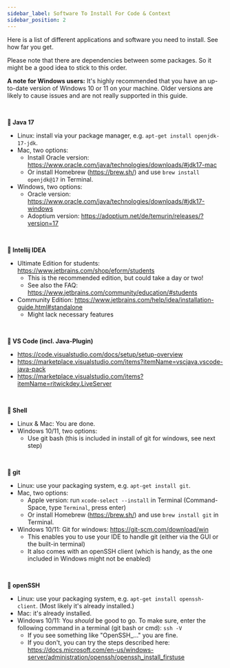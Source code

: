 ```yaml
---
sidebar_label: Software To Install For Code & Context
sidebar_position: 2
---
```


Here is a list of different applications and software you need to install.
See how far you get.

Please note that there are dependencies between some packages.
So it might be a good idea to stick to this order.

**A note for Windows users:** It's highly recommended that you have an up-to-date version of Windows 10 or 11 on your machine. Older versions are likely to cause issues and are not really supported in this guide.

<br>

**💾 Java 17**

* Linux: install via your package manager, e.g. `apt-get install openjdk-17-jdk`.
* Mac, two options:
    * Install Oracle version: <https://www.oracle.com/java/technologies/downloads/#jdk17-mac>
    * Or install Homebrew (<https://brew.sh/>) and use `brew install openjdk@17` in Terminal.
* Windows, two options: 
    * Oracle version: <https://www.oracle.com/java/technologies/downloads/#jdk17-windows>
    * Adoptium version: <https://adoptium.net/de/temurin/releases/?version=17>

<br>

**💾 Intellij IDEA**


* Ultimate Edition for students: <https://www.jetbrains.com/shop/eform/students>  
    * This is the recommended edition, but could take a day or two! 
    * See also the FAQ: <https://www.jetbrains.com/community/education/#students>
* Community Edition: <https://www.jetbrains.com/help/idea/installation-guide.html#standalone>
    * Might lack necessary features

<br>

**💾 VS Code (incl. Java-Plugin)**

* <https://code.visualstudio.com/docs/setup/setup-overview>
* <https://marketplace.visualstudio.com/items?itemName=vscjava.vscode-java-pack>
* <https://marketplace.visualstudio.com/items?itemName=ritwickdey.LiveServer>

<br>

**💾 Shell**

* Linux & Mac: You are done.
* Windows 10/11, two options:
    * Use git bash (this is included in install of git for windows, see next step)

<br>

**💾 git**

* Linux: use your packaging system, e.g. `apt-get install git`.
* Mac, two options:
    * Apple version: run `xcode-select --install` in Terminal (Command-Space, type `Terminal`, press enter)
    * Or install Homebrew (<https://brew.sh/>) and use `brew install git` in Terminal.
* Windows 10/11: Git for windows: <https://git-scm.com/download/win>
    * This enables you to use your IDE to handle git (either via the GUI or the built-in terminal)
    * It also comes with an openSSH client (which is handy, as the one included in Windows might not be enabled)

<br>

**💾 openSSH**

  * Linux: use your packaging system, e.g. `apt-get install openssh-client`. (Most likely it's already installed.)
  * Mac: it's already installed.
  * Windows 10/11: You _should_ be good to go. To make sure, enter the following command in a terminal (git bash or cmd): `ssh -V` 
    * If you see something like "OpenSSH_..." you are fine.
    * If you don't, you can try the steps described here: <https://docs.microsoft.com/en-us/windows-server/administration/openssh/openssh_install_firstuse>

